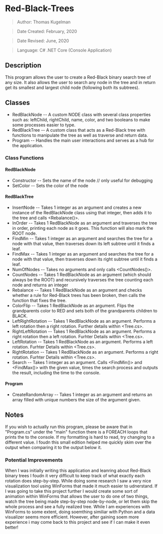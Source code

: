# Red-Black-Trees
> Author: Thomas Kugelman

> Date Created: February, 2020

> Date Revised: June, 2020

> Language: C# .NET Core (Console Application)

## Description
This program allows the user to create a Red-Black binary search tree of any size. It also allows the user to search any node in the tree and in return get its smallest and largest child node (following both its subtrees). 

## Classes
- RedBlackNode -- A custom NODE class with several class properties such as: leftChild, rightChild, name, color, and two booleans to make some processes easier to type.
- RedBlackTree -- A custom class that acts as a Red-Black tree with functions to manipulate the tree as well as traverse and return data.
- Program -- Handles the main user interactions and serves as a hub for the application.

### Class Functions
#### RedBlackNode
- Constructor -- Sets the name of the node // only useful for debugging
- SetColor -- Sets the color of the node

#### RedBlackTree
- InsertNode -- Takes 1 integer as an argument and creates a new instance of the RedBlackNode class using that integer, then adds it to the tree and calls <Rebalance()>.
- InOrder -- Takes 1 RedBlackNode as an argument and traverses the tree in order, printing each node as it goes. This function will also mark the ROOT node.
- FindMin -- Takes 1 integer as an argument and searches the tree for a node with that value, then traverses down its left subtree until it finds a <leftChild> leaf.
- FindMax -- Takes 1 integer as an argument and searches the tree for a node with that value, then traverses down its right subtree until it finds a <rightChild> leaf.
- NumOfNodes -- Takes no arguments and only calls <CountNodes()>.
- CountNodes -- Takes 1 RedBlackNode as an argument (which should always be the ROOT) and recursively traverses the tree counting each node and returns an integer
- Rebalance -- Takes 1 RedBlackNode as an argument and checks whether a rule for Red-Black trees has been broken, then calls the function that fixes the tree.
- ColorFlip -- Takes 1 RedBlackNode as an argument. Flips the grandparents color to RED and sets both of the grandparents children to BLACK.
- LeftRightRotation -- Takes 1 RedBlackNode as an argument. Performs a left rotation then a right rotation. Further details within <Tree.cs>.
- RightLeftRotation -- Takes 1 RedBlackNode as an argument. Performs a right rotation then a left rotation. Furhter Details within <Tree.cs>.
- LeftRotation -- Takes 1 RedBlackNode as an argument. Performs a left rotation. Furhter Details within <Tree.cs>.
- RightRotation -- Takes 1 RedBlackNode as an argument. Performs a right rotation. Furhter Details within <Tree.cs>.
- Search -- Takes 1 integer as an argument. Calls <FindMin()> and <FindMax()> with the given value, times the search process and outputs the result, including the time to the console.
 
#### Program
- CreateRandomArray -- Takes 1 integer as an argument and returns an array filled with unique numbers the size of the argument given.

## Notes
If you wish to actually run this program, please be aware that in "Program.cs" under the "main" function there is a FOREACH loops that prints the <randomUniqueArray> to the console. If my formatting is hard to read, try changing <typeWriterReturn> to a different value. I foudn this small edition helped me quickly skim over the output when comparing it to the <InOrder> output below it.

### Potential Improvements
When I was initially writing this application and leanring about Red-Black binary trees I foudn it very difficult to keep track of what exactly each rotation does step-by-step. While doing some research I saw a very nice visualization tool using WinForms that made it much easier to udnerstand. If I was going to take this project further I would create some sort of animation within WinForms that allows the user to do one of two things, watch the tree being made step-by-step node-by-node, or let them skip the whole process and see a fully realized tree. While I am experiences with WinForms to some extent, doing soemthing similiar with Python and a data visualizer seems more efficient. However, after gaining soem more experience i may come back to this project and see if I can make it even better!
